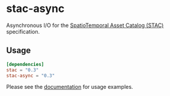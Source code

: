# stac-async

Asynchronous I/O for the [SpatioTemporal Asset Catalog (STAC)](https://stacspec.org/) specification.

## Usage

```toml
[dependencies]
stac = "0.3"
stac-async = "0.3"
```

Please see the [documentation](https://docs.rs/stac-async) for usage examples.

